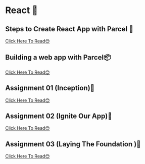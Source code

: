 # React 🚀
## Steps to Create React App with Parcel 🚀
<a href="https://github.com/vaibhav1281/Namaste-React/blob/main/React-Day-2/Notes/README.md">Click Here To Read😊</a>
## Building a web app with Parcel📦
<a href="https://github.com/vaibhav1281/Namaste-React/blob/main/Building%20a%20web%20app%20with%20Parcel/README.md">Click Here To Read😊</a>
## Assignment 01 (Inception)📔
<a href="https://github.com/vaibhav1281/Namaste-React/blob/main/React-Day-1/README.md">Click Here To Read😊</a>
## Assignment 02 (Ignite Our App)📔
<a href="https://github.com/vaibhav1281/Namaste-React/blob/main/React-Day-2/README.md">Click Here To Read😊</a>
## Assignment 03 (Laying The Foundation )📔
<a href="https://github.com/vaibhav1281/Namaste-React/blob/main/React-Day-3/README.md">Click Here To Read😊</a>

